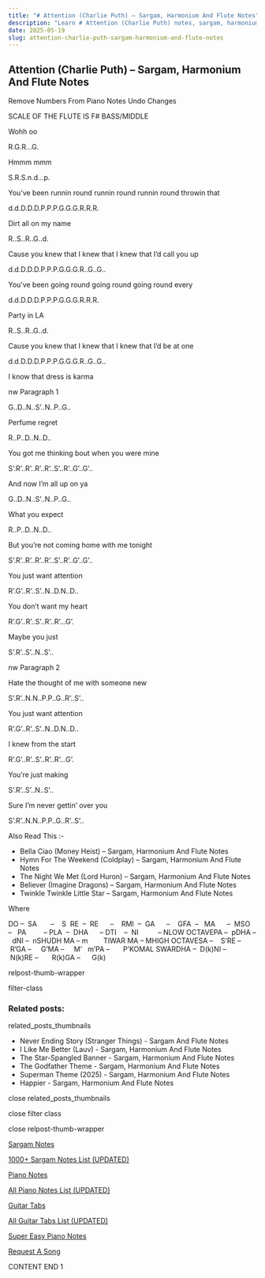 ```yaml
---
title: "# Attention (Charlie Puth) – Sargam, Harmonium And Flute Notes"
description: "Learn # Attention (Charlie Puth) notes, sargam, harmonium notations and flute notes. Easy step-by-step tutorial for beginners."
date: 2025-05-19
slug: attention-charlie-puth-sargam-harmonium-and-flute-notes
---
```


## Attention (Charlie Puth) – Sargam, Harmonium And Flute Notes

Remove Numbers From Piano Notes
Undo Changes

SCALE OF THE FLUTE IS F# BASS/MIDDLE

Wohh oo

R.G.R…G.

Hmmm mmm

S.R.S.n.d…p.

You’ve been runnin round runnin round runnin round throwin that

d.d.D.D.D.P.P.P.G.G.G.R.R.R.

Dirt all on my name

R..S..R..G..d.

Cause you knew that I knew that I knew that I’d call you up

d.d.D.D.D.P.P.P.G.G.G.R..G..G..

You’ve been going round going round going round every

d.d.D.D.D.P.P.P.G.G.G.R.R.R.

Party in LA

R..S..R..G..d.

Cause you knew that I knew that I knew that I’d be at one

d.d.D.D.D.P.P.P.G.G.G.R..G..G..

I know that dress is karma

nw Paragraph 1

G..D..N..S’..N..P..G..

Perfume regret

R..P..D..N..D..

You got me thinking bout when you were mine

S’.R’..R’..R’..R’..S’..R’..G’..G’..

And now I’m all up on ya

G..D..N..S’..N..P..G..

What you expect

R..P..D..N..D..

But you’re not coming home with me tonight

S’.R’..R’..R’..R’..S’..R’..G’..G’..

You just want attention

R’.G’..R’..S’..N..D.N..D..

You don’t want my heart

R’.G’..R’..S’..R’..R’…G’.

Maybe you just

S’.R’..S’..N..S’..

nw Paragraph 2

Hate the thought of me with someone new

S’.R’..N.N..P.P..G..R’..S’..

You just want attention

R’.G’..R’..S’..N..D.N..D..

I knew from the start

R’.G’..R’..S’..R’..R’…G’.

You’re just making

S’.R’..S’..N..S’..

Sure I’m never gettin’ over you

S’.R’..N.N..P.P..G..R’..S’..

Also Read This :-

* Bella Ciao (Money Heist) – Sargam, Harmonium And Flute Notes
* Hymn For The Weekend (Coldplay) – Sargam, Harmonium And Flute Notes
* The Night We Met (Lord Huron) – Sargam, Harmonium And Flute Notes
* Believer (Imagine Dragons) – Sargam, Harmonium And Flute Notes
* Twinkle Twinkle Little Star – Sargam, Harmonium And Flute Notes

Where

DO –  SA       –    S  RE  –  RE      –    RMI  –  GA      –    GFA  –   MA      –  MSO  –   PA         – PLA  –  DHA      – DTI    –  NI          – NLOW OCTAVEPA –  pDHA –  dNI –  nSHUDH MA – m        TIWAR MA – MHIGH OCTAVESA –    S’RE –     R’GA –     G’MA –     M’   m’PA –       P’KOMAL SWARDHA –  D(k)NI –       N(k)RE –       R(k)GA –      G(k)

relpost-thumb-wrapper

filter-class

### Related posts:

related_posts_thumbnails

* Never Ending Story (Stranger Things) - Sargam And Flute Notes
* I Like Me Better (Lauv) - Sargam, Harmonium And Flute Notes
* The Star-Spangled Banner - Sargam, Harmonium And Flute Notes
* The Godfather Theme - Sargam, Harmonium And Flute Notes
* Superman Theme (2025) - Sargam, Harmonium And Flute Notes
* Happier - Sargam, Harmonium And Flute Notes

close related_posts_thumbnails

close filter class

close relpost-thumb-wrapper

[Sargam Notes](https://www.notationsworld.com/sargam-notes.html)

[1000+ Sargam Notes List (UPDATED)](https://www.notationsworld.com/all-songs-list-sargam-notes.html)

[Piano Notes](https://www.notationsworld.com/piano-notes.html)

[All Piano Notes List (UPDATED)](https://www.notationsworld.com/all-songs-list-piano-notes.html)

[Guitar Tabs](https://www.notationsworld.com/guitar-tabs.html)

[All Guitar Tabs List (UPDATED)](https://www.notationsworld.com/all-songs-list-guitar-tabs.html)

[Super Easy Piano Notes](https://studywall.in/)

[Request A Song](https://www.notationsworld.com/request-a-song.html)

CONTENT END 1

